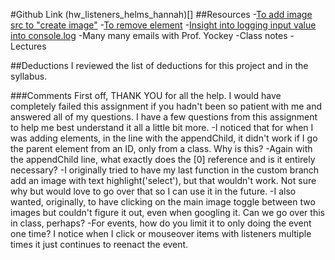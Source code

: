 #Github Link
(hw_listeners_helms_hannah)[]
##Resources
-[To add image src to "create image"](https://stackoverflow.com/questions/12485600/how-to-make-images-appear-in-javascript)
-[To remove element](https://developer.mozilla.org/en-US/docs/Web/API/Node/appendChild)
-[Insight into logging input value into console.log](https://stackoverflow.com/questions/21491119/sending-form-text-input-to-console-log-for-testing)
-Many many emails with Prof. Yockey
-Class notes
-Lectures

##Deductions
I reviewed the list of deductions for this project and in the syllabus.

###Comments
First off, THANK YOU for all the help. I would have completely failed this assignment if you hadn't been so patient with me and answered all of my questions. I have a few questions from this assignment to help me best understand it all a little bit more.
-I noticed that for when I was adding elements, in the line with the appendChild, it didn't work if I go the parent element from an ID, only from a class. Why is this?
-Again with the appendChild line, what exactly does the [0] reference and is it entirely necessary?
-I originally tried to have my last function in the custom branch add an image with text highlight('select'), but that wouldn't work. Not sure why but would love to go over that so I can use it in the future.
-I also wanted, originally, to have clicking on the main image toggle between two images but couldn't figure it out, even when googling it. Can we go over this in class, perhaps?
-For events, how do you limit it to only doing the event one time? I notice when I click or mouseover items with listeners multiple times it just continues to reenact the event.
